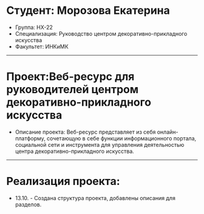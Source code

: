 # Студент: Морозова Екатерина
- Группа: НХ-22
- Специализация: Руководство центром декоративно-прикладного искусства
- Факультет: ИНКиМК
---
# Проект:Веб-ресурс для руководителей центром декоративно-прикладного искусства
- Описание проекта: Веб-ресурс представляет из себя онлайн-платформу, сочетающую в себе функции информационного портала, социальной сети и инструмента для управления деятельностью центра декоративно-прикладного искусства.
---
# Реализация проекта:
- 13.10. - Создана структура проекта, добавлены описания для разделов.